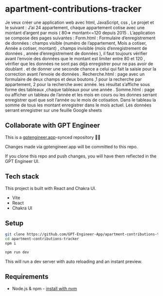 # apartment-contributions-tracker

Je veux créer une application web avec html, JavaScript, css , 
Le projet et le suivant :
J’ai 24 appartement, chaque appartement cotise avec une montant d’argent par mois ( 80=> montant<=120 depuis 2015 .
L’application se compose des pages suivantes :
Form.html : Formulaire d’enregistrement de données : champs visible (numéro de l’appartement, Mois a cotiser, Année a cotiser, montant) , champs invisible (mois d’enregistrement de données , année d’enregistrement de données ), il faut toujours vérifier avant l’envoie des données que le montant est limiter entre 80 et 120 , vérifier que  les données ne sont pas déjà enregistrer pour ne pas avoir de doublant . et de donner une seconde chance a celui qui fait la saisie pour la correction avant l’envoie de données .
Recherche.html : page avec un formulaire de deux champs et deux boutons ,1 pour la recherche par appartement, 2 pour la recherche avec année. les résultat s’affiche sous forme des tableaux ,chaque tableaux pour une année .
Somme.html :  page ou afficher un tableau de l’année et les mois en cours ou les donnes serrant enregistrer quel que soit l’année ou le mois de cotisation. Dans le tableau la somme de tous les montant enregistrer dans le mois actuel.
Les données serrant enregistrer sur une feuille Google sheets 


## Collaborate with GPT Engineer

This is a [gptengineer.app](https://gptengineer.app)-synced repository 🌟🤖

Changes made via gptengineer.app will be committed to this repo.

If you clone this repo and push changes, you will have them reflected in the GPT Engineer UI.

## Tech stack

This project is built with React and Chakra UI.

- Vite
- React
- Chakra UI

## Setup

```sh
git clone https://github.com/GPT-Engineer-App/apartment-contributions-tracker.git
cd apartment-contributions-tracker
npm i
```

```sh
npm run dev
```

This will run a dev server with auto reloading and an instant preview.

## Requirements

- Node.js & npm - [install with nvm](https://github.com/nvm-sh/nvm#installing-and-updating)

